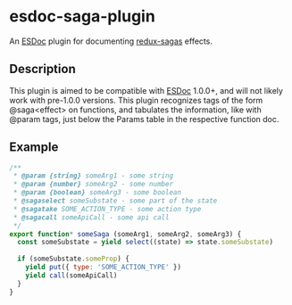 # esdoc-saga-plugin
An [ESDoc](https://github.com/esdoc/esdoc) plugin for documenting [redux-sagas](https://github.com/redux-saga/redux-saga) effects.


## Description
This plugin is aimed to be compatible with [ESDoc](https://github.com/esdoc/esdoc) 1.0.0+, and will not likely work with pre-1.0.0 versions.
This plugin recognizes tags of the form @saga\<effect\> on functions, and tabulates the information, like with @param tags, just below the Params table in the respective function doc.

## Example

```javascript
/**
 * @param {string} someArg1 - some string
 * @param {number} someArg2 - some number
 * @param {boolean} someArg3 - some boolean
 * @sagaselect someSubstate - some part of the state
 * @sagatake SOME_ACTION_TYPE - some action type
 * @sagacall someApiCall - some api call
 */
export function* someSaga (someArg1, someArg2, someArg3) {
  const someSubstate = yield select((state) => state.someSubstate)
 
  if (someSubstate.someProp) {
    yield put({ type: 'SOME_ACTION_TYPE' })
    yield call(someApiCall)
  }
}
```
